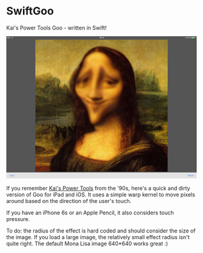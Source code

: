 # SwiftGoo
Kai's Power Tools Goo - written in Swift!

![SwiftGoo/screenshot.png](SwiftGoo/screenshot.png)

If you remember [Kai's Power Tools](https://en.wikipedia.org/wiki/Kai%27s_Power_Tools) from the '90s, here's a quick and dirty version of Goo for iPad and iOS. It uses a simple warp kernel to move pixels around based on the direction of the user's touch. 

If you have an iPhone 6s or an Apple Pencil, it also considers touch pressure.

To do: the radius of the effect is hard coded and should consider the size of the image. If you load a large image, the relatively small effect radius isn't quite right. The default Mona Lisa image 640*640 works great :)
